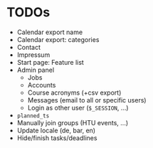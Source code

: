
TODOs
=====

* Calendar export name
* Calendar export: categories
* Contact
* Impressum
* Start page: Feature list
* Admin panel
  * Jobs
  * Accounts
  * Course acronyms (+csv export)
  * Messages (email to all or specific users)
  * Login as other user (`$_SESSION`, ...)
* `planned_ts`
* Manually join groups (HTU events, ...)
* Update locale (de, bar, en)
* Hide/finish tasks/deadlines

